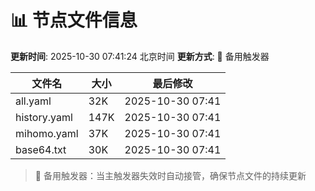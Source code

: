 # 📊 节点文件信息

**更新时间**: 2025-10-30 07:41:24 北京时间
**更新方式**: 🔄 备用触发器

| 文件名 | 大小 | 最后修改 |
|--------|------|----------|
| all.yaml | 32K | 2025-10-30 07:41 |
| history.yaml | 147K | 2025-10-30 07:41 |
| mihomo.yaml | 37K | 2025-10-30 07:41 |
| base64.txt | 30K | 2025-10-30 07:41 |

> 🔄 备用触发器：当主触发器失效时自动接管，确保节点文件的持续更新
